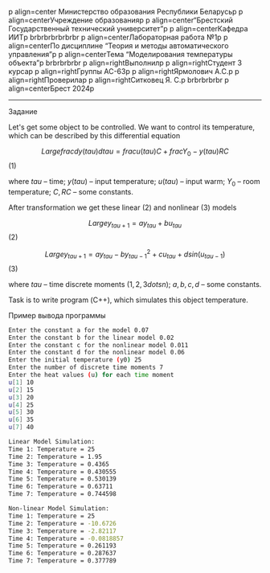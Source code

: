 
p align=center Министерство образования Республики Беларусьp
p align=centerУчреждение образованияp
p align=center“Брестский Государственный технический университет”p
p align=centerКафедра ИИТp
brbrbrbrbrbrbr
p align=centerЛабораторная работа №1p
p align=centerПо дисциплине “Теория и методы автоматического управления”p
p align=centerТема “Моделирования температуры объекта”p
brbrbrbrbr
p align=rightВыполнилp
p align=rightСтудент 3 курсаp
p align=rightГруппы АС-63p
p align=rightЯрмолович А.С.p
p align=rightПроверилаp
p align=rightСитковец Я. С.p
brbrbrbrbr
p align=centerБрест 2024p

---

Задание

Let's get some object to be controlled. We want to control its temperature, which can be described by this differential equation

$$Largefrac{dy(tau)}{dtau}=frac{u(tau)}{C}+frac{Y_0-y(tau)}{RC} $$ (1)

where $tau$ – time; $y(tau)$ – input temperature; $u(tau)$ – input warm; $Y_0$ – room temperature; $C,RC$ – some constants.

After transformation we get these linear (2) and nonlinear (3) models

$$Large y_{tau+1}=ay_{tau}+bu_{tau}$$ (2)

$$Large y_{tau+1}=ay_{tau}-by_{tau-1}^2+cu_{tau}+dsin(u_{tau-1})$$ (3)

where $tau$ – time discrete moments ($1,2,3{dots}n$); $a,b,c,d$ – some constants.

Task is to write program (С++), which simulates this object temperature.

Пример вывода программы

``` bash
Enter the constant a for the model 0.07
Enter the constant b for the linear model 0.02
Enter the constant c for the nonlinear model 0.011
Enter the constant d for the nonlinear model 0.06
Enter the initial temperature (y0) 25
Enter the number of discrete time moments 7
Enter the heat values (u) for each time moment
u[1] 10 
u[2] 15
u[3] 20
u[4] 25
u[5] 30
u[6] 35
u[7] 40

Linear Model Simulation:
Time 1: Temperature = 25
Time 2: Temperature = 1.95
Time 3: Temperature = 0.4365
Time 4: Temperature = 0.430555
Time 5: Temperature = 0.530139
Time 6: Temperature = 0.63711
Time 7: Temperature = 0.744598

Non-linear Model Simulation:
Time 1: Temperature = 25
Time 2: Temperature = -10.6726
Time 3: Temperature = -2.82117
Time 4: Temperature = -0.0818857
Time 5: Temperature = 0.261193
Time 6: Temperature = 0.287637
Time 7: Temperature = 0.377789
```